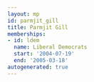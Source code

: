 ```yaml
---
layout: mp
id: parmjit_gill
title: Parmjit Gill
memberships:
- id: ldem
  name: Liberal Democrats
  start: '2004-07-19'
  end: '2005-03-18'
autogenerated: true
---
```

